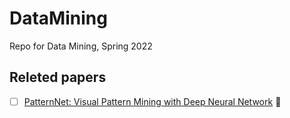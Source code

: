 DataMining
====
Repo for Data Mining, Spring 2022
## Releted papers
- [ ] [PatternNet: Visual Pattern Mining with Deep Neural Network](https://www.bing.com/ck/a?!&&p=04a3db4bd06e69c274c6f78e7839ef627dc31c5cf0faec0838372e50588b41d2JmltdHM9MTY1MjY5MDEwMyZpZ3VpZD1mODI5M2NlYS0wYzI3LTQ4YmEtYmMxOC02ZDFjNTlmMDlmYzMmaW5zaWQ9NTE2Mw&ptn=3&fclid=14db70d4-d4f3-11ec-be0f-b5783bf5f6c1&u=a1aHR0cHM6Ly9hcnhpdi5vcmcvYWJzLzE3MDMuMDYzMzk&ntb=1) 🌟
 
